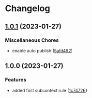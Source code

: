 # Changelog

## [1.0.1](https://github.com/Sefrancois/eslint-plugin/compare/v1.0.0...v1.0.1) (2023-01-27)


### Miscellaneous Chores

* enable auto publish ([5afd492](https://github.com/Sefrancois/eslint-plugin/commit/5afd4926a7e0942bce3334ac2c6c7835ebd3018d))

## 1.0.0 (2023-01-27)


### Features

* added first subcontext rule ([1c74726](https://github.com/Sefrancois/eslint-plugin/commit/1c74726829bd77c7461b6a848d927f1c2ea96252))
